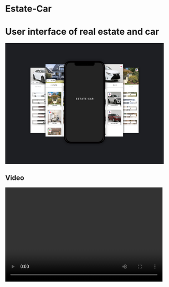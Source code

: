 # Estate-Car

<html>
<body>

  <h1> User interface of real estate and car </h1>

<img src="https://github.com/abolfazlzareikma/estate_car/blob/main/car-estate.jpg">
  <h2> Video </h2>
<video width= "500" height= "300">
<source src= "" type= "video/mp4">
</video>
</body>
</html>
